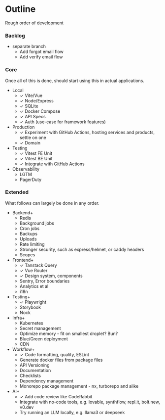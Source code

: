 # Outline

Rough order of development

### Backlog

- separate branch
  - Add forgot email flow
  - Add verify email flow

### Core

Once all of this is done, should start using this in actual applications.

- Local
  - ✓ Vite/Vue
  - ✓ Node/Express
  - ✓ SQLite
  - ✓ Docker Compose
  - ✓ API Specs
  - ✓ Auth (use-case for framework features)
- Production
  - ✓ Experiment with GitHub Actions, hosting services and products, settle on one
  - ✓ Domain
- Testing
  - ✓ Vitest FE Unit
  - ✓ Vitest BE Unit
  - ✓ Integrate with GitHub Actions
- Observability
  - LGTM
  - PagerDuty

### Extended

What follows can largely be done in any order.

- Backend+
  - Redis
  - Background jobs
  - Cron jobs
  - Backups
  - Uploads
  - Rate limiting
  - Stronger security, such as express/helmet, or caddy headers
  - Scopes
- Frontend+
  - ✓ Tanstack Query
  - ✓ Vue Router
  - ✓ Design system, components
  - Sentry, Error boundaries
  - Analytics et al
  - i18n
- Testing+
  - ✓ Playwright
  - Storybook
  - Nock
- Infra+
  - Kubernetes
  - Secret management
  - Optimize memory - fit on smallest droplet? Bun?
  - Blue/Green deployment
  - CDN
- Workflow+
  - ✓ Code formatting, quality, ESLint
  - Generate docker files from package files
  - API Versioning
  - Documentation
  - Checklists
  - Dependency management
  - Monorepo package management - nx, turborepo and alike
- AI+
  - ✓ Add code review like CodeRabbit
  - Integrate with no-code tools, e.g. lovable, synthflow, repl.it, bolt.new, v0.dev
  - Try running an LLM locally, e.g. llama3 or deepseek
